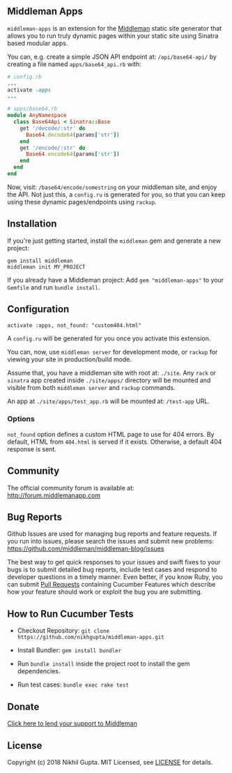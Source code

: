 ## Middleman Apps

`middleman-apps` is an extension for the [Middleman] static site
generator that allows you to run truly dynamic pages within your static
site using Sinatra based modular apps.

You can, e.g. create a simple JSON API endpoint at: `/api/base64-api/` by
creating a file named `apps/base64_api.rb` with:

```ruby
# config.rb
...
activate :apps
...

# apps/base64.rb
module AnyNamespace
  class Base64Api < Sinatra::Base
    get '/decode/:str' do
      Base64.decode64(params['str'])
    end
    get '/encode/:str' do
      Base64.encode64(params['str'])
    end
  end
end
```

Now, visit: `/base64/encode/somestring` on your middleman site, and
enjoy the API. Not just this, a `config.ru` is generated for you, so
that you can keep using these dynamic pages/endpoints using `rackup`.

## Installation

If you're just getting started, install the `middleman` gem and generate
a new project:

```
gem install middleman
middleman init MY_PROJECT
```

If you already have a Middleman project: Add `gem "middleman-apps"`
to your `Gemfile` and run `bundle install`.

## Configuration

```
activate :apps, not_found: "custom404.html"
```

A `config.ru` will be generated for you once you activate this extension.

You can, now, use `middleman server` for development mode, or `rackup`
for viewing your site in production/build mode.

Assume that, you have a middleman site with root at: `./site`. 
Any `rack` or `sinatra` app created inside `./site/apps/` directory will
be mounted and visible from both `middleman server` and `rackup` commands.

An app at `./site/apps/test_app.rb` will be mounted at: `/test-app` URL.

### Options

`not_found` option defines a custom HTML page to use for 404 errors. By
default, HTML from `404.html` is served if it exists. Otherwise,
a default 404 response is sent.

## Community

The official community forum is available at: http://forum.middlemanapp.com

## Bug Reports

Github Issues are used for managing bug reports and feature requests. If
you run into issues, please search the issues and submit new problems:
https://github.com/middleman/middleman-blog/issues

The best way to get quick responses to your issues and swift fixes to
your bugs is to submit detailed bug reports, include test cases and
respond to developer questions in a timely manner. Even better, if you
know Ruby, you can submit
[Pull Requests](https://help.github.com/articles/using-pull-requests)
containing Cucumber Features which describe how your feature should work
or exploit the bug you are submitting.

## How to Run Cucumber Tests

- Checkout Repository:
  `git clone https://github.com/nikhgupta/middleman-apps.git`

- Install Bundler: `gem install bundler`

- Run `bundle install` inside the project root to install the gem
  dependencies.

- Run test cases: `bundle exec rake test`

## Donate

[Click here to lend your support to Middleman](https://spacebox.io/s/4dXbHBorC3)

## License

Copyright (c) 2018 Nikhil Gupta. MIT Licensed, see [LICENSE] for details.

[middleman]: http://middlemanapp.com
[LICENSE]: https://github.com/nikhgupta/middleman-apps/blob/master/LICENSE
